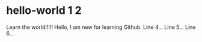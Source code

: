 # hello-world 1 2 
Learn the world!!!!!
Hello, I am new for learning Github.
Line 4...
Line 5...
Line 6...

